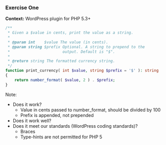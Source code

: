 ### Exercise One

**Context:** WordPress plugin for PHP 5.3+

```php
/**
 * Given a $value in cents, print the value as a string.
 *
 * @param int    $value The value (in cents).
 * @param string $prefix Optional. A string to prepend to the
 *                       output. Default is "$".
 *
 * @return string The formatted currency string.
 */
function print_currency( int $value, string $prefix = '$' ): string
{
    return number_format( $value, 2 ) . $prefix;
}
```

Note:

* Does it work?
    - Value in cents passed to number_format, should be divided by 100
    - Prefix is appended, not prepended
* Does it work well?
* Does it meet our standards (WordPress coding standards)?
    - Braces
    - Type-hints are not permitted for PHP 5
